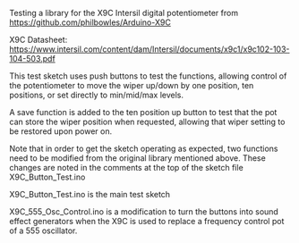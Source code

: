 Testing a library for the X9C Intersil digital potentiometer from https://github.com/philbowles/Arduino-X9C

X9C Datasheet:  https://www.intersil.com/content/dam/Intersil/documents/x9c1/x9c102-103-104-503.pdf

This test sketch uses push buttons to test the functions, allowing control of the potentiometer to 
move the wiper up/down by one position, ten positions, or set directly to min/mid/max levels.

A save function is added to the ten position up button to test that the pot can store the wiper position
when requested, allowing that wiper setting to be restored upon power on.

Note that in order to get the sketch operating as expected, two functions need to be modified from the original library mentioned above.  These changes are noted in the comments at the top of the sketch file X9C_Button_Test.ino

X9C_Button_Test.ino is the main test sketch

X9C_555_Osc_Control.ino is a modification to turn the buttons into sound effect generators when the X9C is used to replace a frequency control pot of a 555 oscillator.
